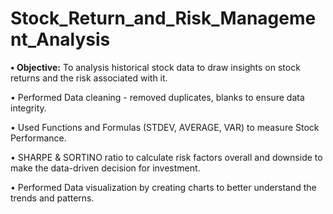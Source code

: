 # Stock_Return_and_Risk_Management_Analysis

**•	Objective:** To analysis historical stock data to draw insights on stock returns and the risk associated with it. 

•	Performed Data cleaning - removed duplicates, blanks to ensure data integrity.

•	Used Functions and Formulas (STDEV, AVERAGE, VAR) to measure Stock Performance.

•	SHARPE & SORTINO ratio to calculate risk factors overall and downside to make the data-driven decision for investment.

•	Performed Data visualization by creating charts to better understand the trends and patterns.
